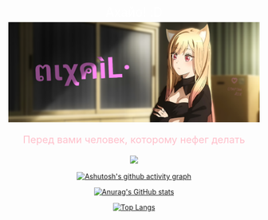 <div style="text-align:center">

<p style="font-size:25px;margin-bottom:5px;color:white;">
    Ахайо! :D
</p> 

<img src="banner.png">
 
<p style="font-size:20px;color:pink;">Перед вами человек, которому нефег делать</p>
 
<div style="margin-bottom:10px;"><img src="https://gpvc.arturio.dev/Xasya" /></div>
 
[![Ashutosh's github activity graph](https://activity-graph.herokuapp.com/graph?username=Xasya)](https://github.com/Xasya)
 
[![Anurag's GitHub stats](https://github-readme-stats.vercel.app/api?username=Xasya&theme=dark&show_icons=true)](https://github.com/Xasya)

[![Top Langs](https://github-readme-stats.vercel.app/api/top-langs/?username=Xasya&theme=dark&show_icons=true)](https://github.com/Xasya)
 
</div> 